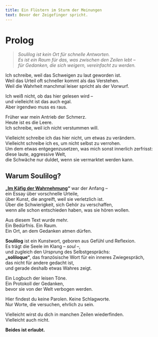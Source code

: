 ```yaml
---
title: Ein Flüstern im Sturm der Meinungen
text: Bevor der Zeigefinger spricht.
---
```


# Prolog

> *Soulilog ist kein Ort für schnelle Antworten.*  
> *Es ist ein Raum für das, was zwischen den Zeilen lebt –  
> für Gedanken, die sich weigern, vereinfacht zu werden.*

Ich schreibe, weil das Schweigen zu laut geworden ist.  
Weil das Urteil oft schneller kommt als das Verstehen.  
Weil die Wahrheit manchmal leiser spricht als der Vorwurf.

Ich weiß nicht, ob das hier gelesen wird –  
und vielleicht ist das auch egal.  
Aber irgendwo muss es raus.

Früher war mein Antrieb der Schmerz.  
Heute ist es die Leere.  
Ich schreibe, weil ich nicht verstummen will.

Vielleicht schreibe ich das hier nicht, um etwas zu verändern.  
Vielleicht schreibe ich es, um nicht selbst zu verrohen.  
Um dem etwas entgegenzusetzen, was mich sonst innerlich zerfrisst:  
diese laute, aggressive Welt,  
die Schwäche nur duldet, wenn sie vermarktet werden kann.

## Warum Soulilog?

**„[Im Käfig der Wahrnehmung](/essay/im-kaefig-der-wahrnehmung.md)“** war der Anfang –  
ein Essay über vorschnelle Urteile,  
über Kunst, die angreift, weil sie verletzlich ist.  
Über die Schwierigkeit, sich Gehör zu verschaffen,  
wenn alle schon entschieden haben, was sie hören wollen.

Aus diesem Text wurde mehr.  
Ein Bedürfnis. Ein Raum.  
Ein Ort, an dem Gedanken atmen dürfen.

**Soulilog** ist ein Kunstwort, geboren aus Gefühl und Reflexion.  
Es trägt die Seele im Klang – *soul* –,  
und zugleich den Ursprung des Selbstgesprächs:  
**„soliloque“**, das französische Wort für ein inneres Zwiegespräch,  
das nicht für andere gedacht ist,  
und gerade deshalb etwas Wahres zeigt.

Ein Logbuch der leisen Töne.  
Ein Protokoll der Gedanken,  
bevor sie von der Welt verbogen werden.

Hier findest du keine Parolen. Keine Schlagworte.  
Nur Worte, die versuchen, ehrlich zu sein.

Vielleicht wirst du dich in manchen Zeilen wiederfinden.  
Vielleicht auch nicht.

**Beides ist erlaubt.**
